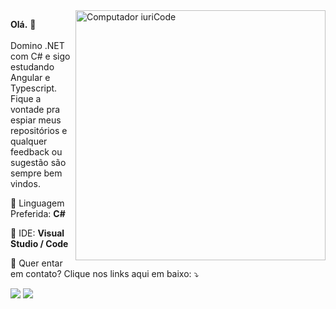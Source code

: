 <img src="https://raw.githubusercontent.com/MicaelliMedeiros/micaellimedeiros/master/image/computer-illustration.png" min-width="400px" max-width="400px" width="400px" align="right" alt="Computador iuriCode">

<p align="left"> 
  <strong>Olá.</strong> 👋<br><br>
  Domino .NET com C# e sigo estudando Angular e Typescript.<br>
  Fique a vontade pra espiar meus repositórios e qualquer<br>
  feedback ou sugestão são sempre bem vindos.<br>
</p>

<p align="left">
  🦄 Linguagem Preferida: <strong>C#</strong>
</p>

<p align="left">
  💼 IDE: <strong>Visual Studio / Code</strong>
</p>

<p align="left">
  💌 Quer entar em contato? Clique nos links aqui em baixo: ⤵️
</p>

<p align="left">
  
  
  <a href="https://www.linkedin.com/in/igor-souza-941730200/" alt="Linkedin">
  <img src="https://img.shields.io/badge/-Linkedin-0e76a8?style=for-the-badge&logo=Linkedin&logoColor=white" /></a>
  
  <a href="mailto:souza.igor@protonmail.com" alt="ProtonMail">
  <img src="https://img.shields.io/badge/ProtonMail-8B89CC?style=for-the-badge&logo=protonmail&logoColor=white"/></a>
  
  

</p>
